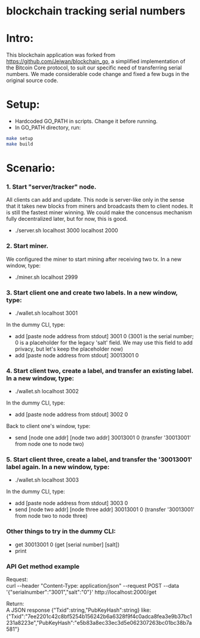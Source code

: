 # blockchain tracking serial numbers

# Intro:
This blockchain application was forked from https://github.com/Jeiwan/blockchain_go, a simplified implementation of the Bitcoin Core protocol, to suit our specific need of transferring serial numbers. We made considerable code change and fixed a few bugs in the original source code.

# Setup: 
- Hardcoded GO_PATH in scripts. Change it before running.
- In GO_PATH directory, run:
```bash
make setup
make build
```

# Scenario:
### 1. Start "server/tracker" node. 
All clients can add and update. This node is server-like only in the sense that it takes new blocks from miners and broadcasts them to client nodes. It is still the fastest miner winning. We could make the concensus mechanism fully decentralized later, but for now, this is good.

- ./server.sh localhost 3000 localhost 2000

### 2. Start miner. 
We configured the miner to start mining after receiving two tx. In a new window, type:

- ./miner.sh localhost 2999

### 3. Start client one and create two labels. In a new window, type:

- ./wallet.sh localhost 3001

In the dummy CLI, type:
- add [paste node address from stdout] 3001 0   (3001 is the serial number; 0 is a placeholder for the legacy 'salt' field. We may use this field to add privacy, but let's keep the placeholder now)
- add [paste node address from stdout] 30013001 0

### 4. Start client two, create a label, and transfer an existing label. In a new window, type:

- ./wallet.sh localhost 3002

In the dummy CLI, type:
- add [paste node address from stdout] 3002 0

Back to client one's window, type:
- send [node one addr] [node two addr] 30013001 0  (transfer '30013001' from node one to node two)

### 5. Start client three, create a label, and transfer the '30013001' label again. In a new window, type:

- ./wallet.sh localhost 3003

In the dummy CLI, type:
- add [paste node address from stdout] 3003 0
- send [node two addr] [node three addr] 30013001 0  (transfer '30013001' from node two to node three)


### Other things to try in the dummy CLI:
- get 30013001 0  (get [serial number] [salt])
- print

### API Get method example
Request:  
curl --header "Content-Type: application/json" --request POST --data '{"serialnumber":"3001","salt":"0"}' http://localhost:2000/get

Return:  
A JSON response {"Txid":string,"PubKeyHash":string} like: 
{"Txid":"7ee2201c42c8bf5254b156242b6a6328f9f4c0adca8fea3e9b37bc1231a8223e","PubKeyHash":"e5b83a8ec33ec3d5e062307263bc01bc38b7a581"}

